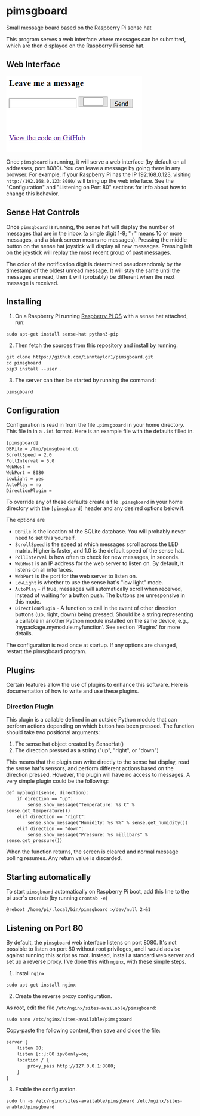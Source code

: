 # pimsgboard
Small message board based on the Raspberry Pi sense hat

This program serves a web interface where messages can be submitted, which 
are then displayed on the Raspberry Pi sense hat.

## Web Interface

![Screenshot of web interface](pimsgboard-interface-screenshot.PNG?raw=true)

Once `pimsgboard` is running, it will serve a web interface (by default on all
addresses, port 8080). You can leave a message by going there in any browser.
For example, if your Raspberry Pi has the IP 192.168.0.123, visiting
`http://192.168.0.123:8080/` will bring up the web interface. See the
"Configuration" and "Listening on Port 80" sections for info about how to
change this behavior.

## Sense Hat Controls

Once `pimsgboard` is running, the sense hat will display the number of messages
that are in the inbox (a single digit 1-9; "+" means 10 or more messages, and a
blank screen means no messages). Pressing the middle button on the sense hat
joystick will display all new messages. Pressing left on the joystick will
replay the most recent group of past messages.

The color of the notification digit is determined pseudorandomly by the timestamp
of the oldest unread message. It will stay the same until the messages are read,
then it will (probably) be different when the next message is received.

## Installing

1. On a Raspberry Pi running [Raspberry Pi OS](https://www.raspberrypi.org/downloads/raspberry-pi-os/)
with a sense hat attached, run:

```
sudo apt-get install sense-hat python3-pip
```

2. Then fetch the sources from this repository and install by running:

```
git clone https://github.com/ianmtaylor1/pimsgboard.git
cd pimsgboard
pip3 install --user .
```

3. The server can then be started by running the command:

```
pimsgboard
```

## Configuration

Configuration is read in from the file `.pimsgboard` in your home directory.
This file in in a `.ini` format. Here is an example file with the defaults
filled in.
```
[pimsgboard]
DBFile = /tmp/pimsgboard.db
ScrollSpeed = 2.0
PollInterval = 5.0
WebHost = 
WebPort = 8080
LowLight = yes
AutoPlay = no
DirectionPlugin = 
```

To override any of these defaults create a file `.pimsgboard` in your home
directory with the `[pimsgboard]` header and any desired options below it.

The options are

* `DBFile` is the location of the SQLite database. You will probably never need to set this yourself.
* `ScrollSpeed` is the speed at which messages scroll across the LED matrix. Higher is faster, and 1.0 is the default speed of the sense hat.
* `PollInterval` is how often to check for new messages, in seconds.
* `WebHost` is an IP address for the web server to listen on. By default, it listens on all interfaces.
* `WebPort` is the port for the web server to listen on.
* `LowLight` is whether to use the sense hat's "low light" mode.
* `AutoPlay` - if true, messages will automatically scroll when received, instead of waiting for a button push. The buttons are unresponsive in this mode.
* `DirectionPlugin` - A function to call in the event of other direction buttons (up, right, down) being pressed. Should be a string representing a callable in another Python module installed on the same device, e.g., 'mypackage.mymodule.myfunction'. See section 'Plugins' for more details.

The configuration is read once at startup. If any options are changed, restart
the pimsgboard program.

## Plugins

Certain features allow the use of plugins to enhance this software. Here is
documentation of how to write and use these plugins.

### Direction Plugin

This plugin is a callable defined in an outside Python module that can perform
actions depending on which button has been pressed. The function should take
two positional arguments:

1. The sense hat object created by SenseHat()
2. The direction pressed as a string ("up", "right", or "down")

This means that the plugin can write directly to the sense hat display, read
the sense hat's sensors, and perform different actions based on the direction
pressed. However, the plugin will have no access to messages. A very simple 
plugin could be the following:

```
def myplugin(sense, direction):
    if direction == "up":
        sense.show_message("Temperature: %s C" % sense.get_temperature())
    elif direction == "right":
        sense.show_message("Humidity: %s %%" % sense.get_humidity())
    elif direction == "down":
        sense.show_message("Pressure: %s millibars" % sense.get_pressure())
```

When the function returns, the screen is cleared and normal message polling
resumes. Any return value is discarded.

## Starting automatically

To start `pimsgboard` automatically on Raspberry Pi boot, add this line to the pi
user's crontab (by running `crontab -e`)
```
@reboot /home/pi/.local/bin/pimsgboard >/dev/null 2>&1
```

## Listening on Port 80

By default, the `pimsgboard` web interface listens on port 8080. It's not possible
to listen on port 80 without root privileges, and I would advise against running
this script as root. Instead, install a standard web server and set up a reverse
proxy. I've done this with `nginx`, with these simple steps.

1. Install `nginx`
```
sudo apt-get install nginx
```

2. Create the reverse proxy configuration. 

As root, edit the file `/etc/nginx/sites-available/pimsgboard`:
```
sudo nano /etc/nginx/sites-available/pimsgboard
```

Copy-paste the following content, then save and close the file:
```
server {
	listen 80;
	listen [::]:80 ipv6only=on;
	location / {
		proxy_pass http://127.0.0.1:8080;
	}
}
```

3. Enable the configuration.
```
sudo ln -s /etc/nginx/sites-available/pimsgboard /etc/nginx/sites-enabled/pimsgboard
```

